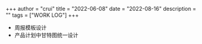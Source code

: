 +++
author = "crui"
title = "2022-06-08"
date = "2022-08-16"
description = ""
tags = ["WORK LOG"]
+++

- 周报模板设计
- 产品计划中甘特图统一设计